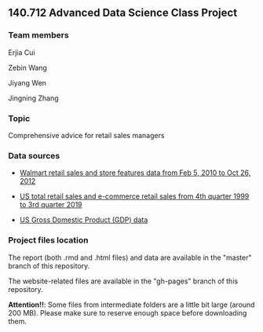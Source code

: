 ## 140.712 Advanced Data Science Class Project

### Team members
Erjia Cui

Zebin Wang

Jiyang Wen

Jingning Zhang

### Topic
Comprehensive advice for retail sales managers

### Data sources
* [Walmart retail sales and store features data from Feb 5, 2010 to Oct 26, 2012](https://www.kaggle.com/c/walmart-recruiting-store-sales-forecasting/data)

* [US total retail sales and e-commerce retail sales from 4th quarter 1999 to 3rd quarter 2019](https://www.census.gov/retail/index.html)

* [US Gross Domestic Product (GDP) data](https://fred.stlouisfed.org/series/GDP)

### Project files location
The report (both .rmd and .html files) and data are available in the "master" branch of this repository.

The website-related files are available in the "gh-pages" branch of this repository.

**Attention!!**: Some files from intermediate folders are a little bit large (around 200 MB). Please make sure to reserve enough space before downloading them.
